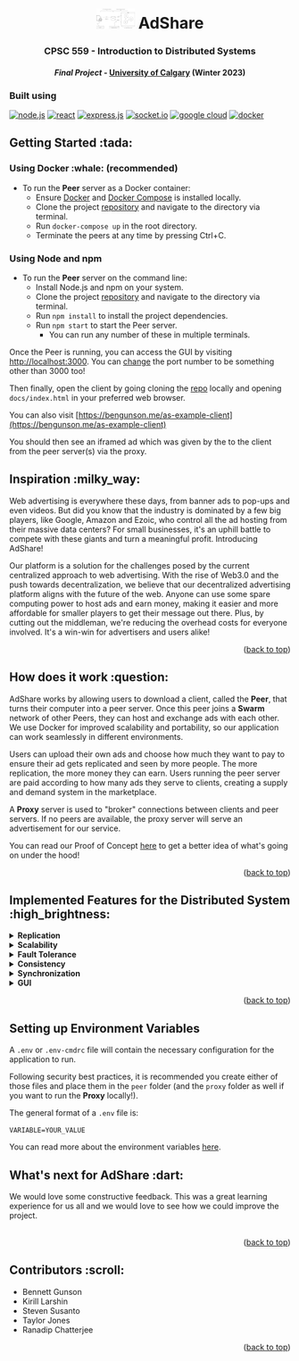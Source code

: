 <h1 align="center">
    <a name="readme-top"></a>
    <img src="./docs/arch.png" style="background-color:white" width="69px">
    <b> AdShare</b>
</h1>

<h3 align="center"> CPSC 559 - Introduction to Distributed Systems </h3>
<h4 align="center"> <i>Final Project</i> - <a href="https://www.ucalgary.ca/">University of Calgary</a> (Winter 2023) </h4>


<h3> Built using </h3>

[![node.js](https://img.shields.io/badge/node.js-6DA55F?style=for-the-badge&logo=node.js&logoColor=white)](https://nodejs.org/en/)
[![react](https://img.shields.io/badge/react-%2320232a.svg?style=for-the-badge&logo=react&logoColor=%2361DAFB)](https://reactjs.org/)
[![express.js](https://img.shields.io/badge/express.js-%23404d59.svg?style=for-the-badge&logo=express&logoColor=%2361DAFB)](https://expressjs.com/)
[![socket.io](https://img.shields.io/badge/Socket.io-010101?&style=for-the-badge&logo=Socket.io&logoColor=white)](https://socket.io/)
[![google cloud](https://img.shields.io/badge/Google_Cloud-4285F4?style=for-the-badge&logo=google-cloud&logoColor=white)](https://cloud.google.com/)
[![docker](https://img.shields.io/badge/Docker-2CA5E0?style=for-the-badge&logo=docker&logoColor=white)](https://docker.com)

<h2> Getting Started :tada: </h2>

<h3> Using Docker :whale: (recommended) </h3>

- To run the <b>Peer</b> server as a Docker container:
    - Ensure [Docker](https://docs.docker.com/get-docker/) and [Docker Compose](https://docs.docker.com/compose/install/) is installed locally.
    - Clone the project [repository](https://github.com/bgunson/as.git) and navigate to the directory via terminal.
    - Run `docker-compose up` in the root directory.
    - Terminate the peers at any time by pressing Ctrl+C. 

<h3> Using Node and npm </h3>

- To run the <b> Peer</b> server on the command line:
    - Install Node.js and npm on your system.
    - Clone the project [repository](https://github.com/bgunson/as.git) and navigate to the directory via terminal.
    - Run `npm install` to install the project dependencies.
    - Run `npm start` to start the Peer server.
        - You can run any number of these in multiple terminals.

Once the Peer is running, you can access the GUI by visiting [http://localhost:3000](http://localhost:3000). You can <a href="#readme-customenv">change</a> the port number to be something other than 3000 too!

Then finally, open the client by going cloning the [repo](https://github.com/bgunson/as) locally and opening `docs/index.html` in your preferred web browser. 

You can also visit [https://bengunson.me/as-example-client](https://bengunson.me/as-example-client)

You should then see an iframed ad which was given by the to the client from the peer server(s) via the proxy.

<h2> Inspiration :milky_way: </h2>

Web advertising is everywhere these days, from banner ads to pop-ups and even videos. But did you know that the industry is dominated by a few big players, like Google, Amazon and Ezoic, who control all the ad hosting from their massive data centers? For small businesses, it's an uphill battle to compete with these giants and turn a meaningful profit. Introducing AdShare!

Our platform is a solution for the challenges posed by the current centralized approach to web advertising. With the rise of Web3.0 and the push towards decentralization, we believe that our decentralized advertising platform aligns with the future of the web. Anyone can use some spare computing power to host ads and earn money, making it easier and more affordable for smaller players to get their message out there. Plus, by cutting out the middleman, we're reducing the overhead costs for everyone involved. It's a win-win for advertisers and users alike!
<p align="right">(<a href="#readme-top">back to top</a>)</p>

<h2> How does it work :question: </h2>

AdShare works by allowing users to download a client, called the <b>Peer</b>, that turns their computer into a peer server. Once this peer joins a <b>Swarm</b> network of other Peers, they can host and exchange ads with each other. We use Docker for improved scalability and portability, so our application can work seamlessly in different environments.

Users can upload their own ads and choose how much they want to pay to ensure their ad gets replicated and seen by more people. The more replication, the more money they can earn. Users running the peer server are paid according to how many ads they serve to clients, creating a supply and demand system in the marketplace.

A <b>Proxy</b> server is used to "broker" connections between clients and peer servers. If no peers are available, the proxy server will serve an advertisement for our service.

You can read our Proof of Concept [here](./docs/README.md#adshare-proof-of-concept) to get a better idea of what's going on under the hood!
<p align="right">(<a href="#readme-top">back to top</a>)</p>

<h2> Implemented Features for the Distributed System :high_brightness: </h2>

<details>
    <summary> 
        <b>Replication</b> 
    </summary>
    Lorem Ipsum
</details>

<details>
    <summary> 
        <b>Scalability</b> 
    </summary>
    Lorem Ipsum
</details>

<details>
    <summary> 
        <b>Fault Tolerance</b> 
    </summary>
    Lorem Ipsum
</details>

<details>
    <summary> 
        <b>Consistency</b> 
    </summary>
    Lorem Ipsum
</details>

<details>
    <summary> 
        <b>Synchronization</b> 
    </summary>
    Lorem Ipsum
</details>

<details>
    <summary> 
        <b>GUI</b> 
    </summary>
    Lorem Ipsum
</details>
<p align="right">(<a href="#readme-top">back to top</a>)</p>

<h2 name="readme-customenv"> Setting up Environment Variables </h2>

A `.env` or `.env-cmdrc` file will contain the necessary configuration for the application to run. 

Following security best practices, it is recommended you create either of those files and place them in the `peer` folder (and the `proxy` folder as well if you want to run the <b> Proxy</b> locally!).

The general format of a `.env` file is:
```
VARIABLE=YOUR_VALUE 
```
You can read more about the environment variables [here](./docs/README.md#environment-variables).

<h2> What's next for AdShare :dart: </h2>

We would love some constructive feedback. This was a great learning experience for us all and we would love to see how we could improve the project. <br><br>
<p align="right">(<a href="#readme-top">back to top</a>)</p>

<h2>Contributors :scroll: </h2>

* Bennett Gunson
* Kirill Larshin
* Steven Susanto
* Taylor Jones
* Ranadip Chatterjee 
<p align="right">(<a href="#readme-top">back to top</a>)</p>
